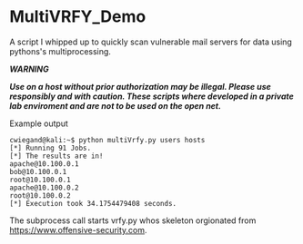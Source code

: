 # MultiVRFY_Demo
A script I whipped up to quickly scan vulnerable mail servers for data using pythons's multiprocessing.

***WARNING***

***Use on a host without prior authorization may be illegal.
Please use responsibly and with caution. These scripts where developed in a private lab enviroment and are not to be used on the open net.***

Example output
```
cwiegand@kali:~$ python multiVrfy.py users hosts
[*] Running 91 Jobs.
[*] The results are in!
apache@10.100.0.1
bob@10.100.0.1
root@10.100.0.1
apache@10.100.0.2
root@10.100.0.2
[*] Execution took 34.1754479408 seconds.
```

The subprocess call starts vrfy.py whos skeleton orgionated from https://www.offensive-security.com.
